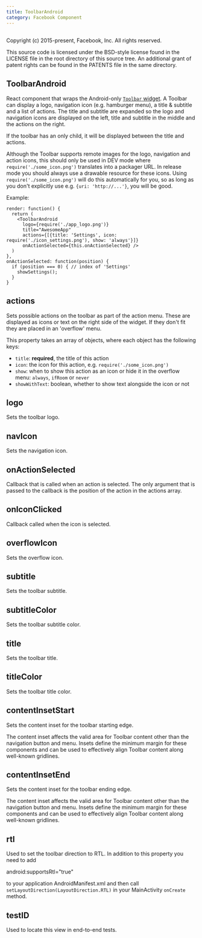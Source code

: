 ```yaml
---
title: ToolbarAndroid
category: Facebook Component
---
```

<!-- Generated by documentation.js. Update this documentation by updating the source code. -->

## 

Copyright (c) 2015-present, Facebook, Inc.
All rights reserved.

This source code is licensed under the BSD-style license found in the
LICENSE file in the root directory of this source tree. An additional grant
of patent rights can be found in the PATENTS file in the same directory.

## ToolbarAndroid

React component that wraps the Android-only [`Toolbar` widget][0]. A Toolbar can display a logo,
navigation icon (e.g. hamburger menu), a title & subtitle and a list of actions. The title and
subtitle are expanded so the logo and navigation icons are displayed on the left, title and
subtitle in the middle and the actions on the right.

If the toolbar has an only child, it will be displayed between the title and actions.

Although the Toolbar supports remote images for the logo, navigation and action icons, this
should only be used in DEV mode where `require('./some_icon.png')` translates into a packager
URL. In release mode you should always use a drawable resource for these icons. Using
`require('./some_icon.png')` will do this automatically for you, so as long as you don't
explicitly use e.g. `{uri: 'http://...'}`, you will be good.

Example:

    render: function() {
      return (
        <ToolbarAndroid
          logo={require('./app_logo.png')}
          title="AwesomeApp"
          actions={[{title: 'Settings', icon: require('./icon_settings.png'), show: 'always'}]}
          onActionSelected={this.onActionSelected} />
      )
    },
    onActionSelected: function(position) {
      if (position === 0) { // index of 'Settings'
        showSettings();
      }
    }

[0]: https://developer.android.com/reference/android/support/v7/widget/Toolbar.html

## actions

Sets possible actions on the toolbar as part of the action menu. These are displayed as icons
or text on the right side of the widget. If they don't fit they are placed in an 'overflow'
menu.

This property takes an array of objects, where each object has the following keys:

-   `title`: **required**, the title of this action
-   `icon`: the icon for this action, e.g. `require('./some_icon.png')`
-   `show`: when to show this action as an icon or hide it in the overflow menu: `always`,
    `ifRoom` or `never`
-   `showWithText`: boolean, whether to show text alongside the icon or not

## logo

Sets the toolbar logo.

## navIcon

Sets the navigation icon.

## onActionSelected

Callback that is called when an action is selected. The only argument that is passed to the
callback is the position of the action in the actions array.

## onIconClicked

Callback called when the icon is selected.

## overflowIcon

Sets the overflow icon.

## subtitle

Sets the toolbar subtitle.

## subtitleColor

Sets the toolbar subtitle color.

## title

Sets the toolbar title.

## titleColor

Sets the toolbar title color.

## contentInsetStart

Sets the content inset for the toolbar starting edge.

The content inset affects the valid area for Toolbar content other than
the navigation button and menu. Insets define the minimum margin for
these components and can be used to effectively align Toolbar content
along well-known gridlines.

## contentInsetEnd

Sets the content inset for the toolbar ending edge.

The content inset affects the valid area for Toolbar content other than
the navigation button and menu. Insets define the minimum margin for
these components and can be used to effectively align Toolbar content
along well-known gridlines.

## rtl

Used to set the toolbar direction to RTL.
In addition to this property you need to add

  android:supportsRtl="true"

to your application AndroidManifest.xml and then call
`setLayoutDirection(LayoutDirection.RTL)` in your MainActivity
`onCreate` method.

## testID

Used to locate this view in end-to-end tests.
